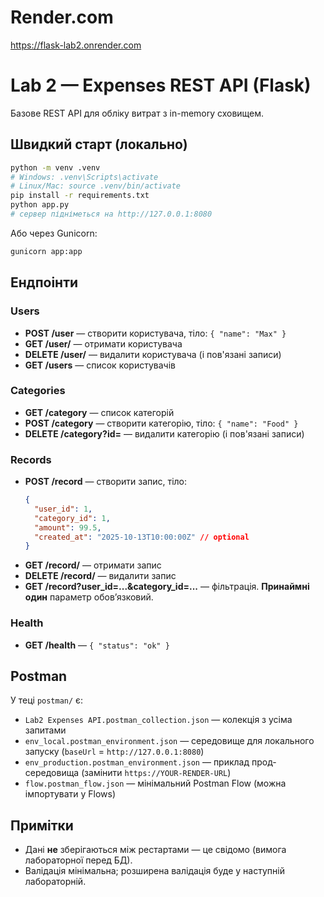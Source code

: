 
# Render.com
https://flask-lab2.onrender.com

# Lab 2 — Expenses REST API (Flask)

Базове REST API для обліку витрат з in-memory сховищем.

## Швидкий старт (локально)

```bash
python -m venv .venv
# Windows: .venv\Scripts\activate
# Linux/Mac: source .venv/bin/activate
pip install -r requirements.txt
python app.py
# сервер підніметься на http://127.0.0.1:8080
```

Або через Gunicorn:

```bash
gunicorn app:app
```

## Ендпоінти

### Users
- **POST /user** — створити користувача, тіло: `{ "name": "Max" }`
- **GET /user/<id>** — отримати користувача
- **DELETE /user/<id>** — видалити користувача (і пов'язані записи)
- **GET /users** — список користувачів

### Categories
- **GET /category** — список категорій
- **POST /category** — створити категорію, тіло: `{ "name": "Food" }`
- **DELETE /category?id=<id>** — видалити категорію (і пов'язані записи)

### Records
- **POST /record** — створити запис, тіло:
  ```json
  {
    "user_id": 1,
    "category_id": 1,
    "amount": 99.5,
    "created_at": "2025-10-13T10:00:00Z" // optional
  }
  ```
- **GET /record/<id>** — отримати запис
- **DELETE /record/<id>** — видалити запис
- **GET /record?user_id=...&category_id=...** — фільтрація. **Принаймні один** параметр обовʼязковий.

### Health
- **GET /health** — `{ "status": "ok" }`

## Postman
У теці `postman/` є:
- `Lab2 Expenses API.postman_collection.json` — колекція з усіма запитами
- `env_local.postman_environment.json` — середовище для локального запуску (`baseUrl` = `http://127.0.0.1:8080`)
- `env_production.postman_environment.json` — приклад прод-середовища (замінити `https://YOUR-RENDER-URL`)
- `flow.postman_flow.json` — мінімальний Postman Flow (можна імпортувати у Flows)

## Примітки
- Дані **не** зберігаються між рестартами — це свідомо (вимога лабораторної перед БД).
- Валідація мінімальна; розширена валідація буде у наступній лабораторній.
